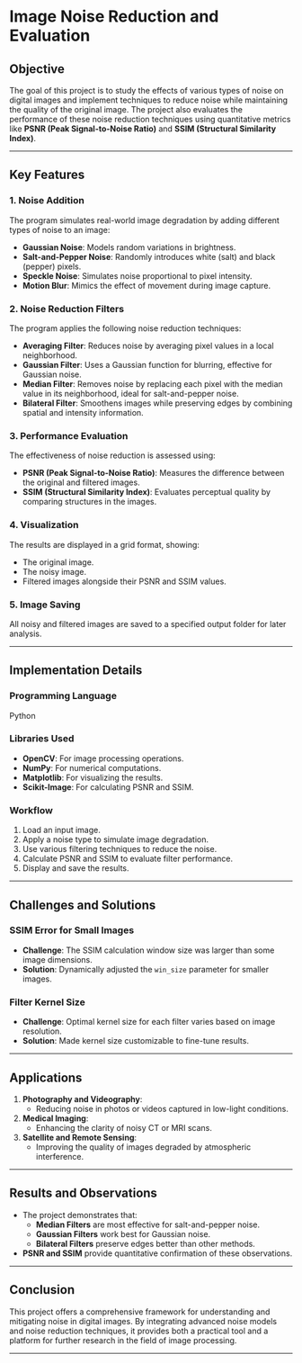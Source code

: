 # Image Noise Reduction and Evaluation

## Objective
The goal of this project is to study the effects of various types of noise on digital images and implement techniques to reduce noise while maintaining the quality of the original image. The project also evaluates the performance of these noise reduction techniques using quantitative metrics like **PSNR (Peak Signal-to-Noise Ratio)** and **SSIM (Structural Similarity Index)**.

---

## Key Features

### 1. Noise Addition
The program simulates real-world image degradation by adding different types of noise to an image:
- **Gaussian Noise**: Models random variations in brightness.
- **Salt-and-Pepper Noise**: Randomly introduces white (salt) and black (pepper) pixels.
- **Speckle Noise**: Simulates noise proportional to pixel intensity.
- **Motion Blur**: Mimics the effect of movement during image capture.

### 2. Noise Reduction Filters
The program applies the following noise reduction techniques:
- **Averaging Filter**: Reduces noise by averaging pixel values in a local neighborhood.
- **Gaussian Filter**: Uses a Gaussian function for blurring, effective for Gaussian noise.
- **Median Filter**: Removes noise by replacing each pixel with the median value in its neighborhood, ideal for salt-and-pepper noise.
- **Bilateral Filter**: Smoothens images while preserving edges by combining spatial and intensity information.

### 3. Performance Evaluation
The effectiveness of noise reduction is assessed using:
- **PSNR (Peak Signal-to-Noise Ratio)**: Measures the difference between the original and filtered images.
- **SSIM (Structural Similarity Index)**: Evaluates perceptual quality by comparing structures in the images.

### 4. Visualization
The results are displayed in a grid format, showing:
- The original image.
- The noisy image.
- Filtered images alongside their PSNR and SSIM values.

### 5. Image Saving
All noisy and filtered images are saved to a specified output folder for later analysis.

---

## Implementation Details

### Programming Language
Python

### Libraries Used
- **OpenCV**: For image processing operations.
- **NumPy**: For numerical computations.
- **Matplotlib**: For visualizing the results.
- **Scikit-Image**: For calculating PSNR and SSIM.

### Workflow
1. Load an input image.
2. Apply a noise type to simulate image degradation.
3. Use various filtering techniques to reduce the noise.
4. Calculate PSNR and SSIM to evaluate filter performance.
5. Display and save the results.

---

## Challenges and Solutions

### SSIM Error for Small Images
- **Challenge**: The SSIM calculation window size was larger than some image dimensions.
- **Solution**: Dynamically adjusted the `win_size` parameter for smaller images.

### Filter Kernel Size
- **Challenge**: Optimal kernel size for each filter varies based on image resolution.
- **Solution**: Made kernel size customizable to fine-tune results.

---

## Applications
1. **Photography and Videography**:
   - Reducing noise in photos or videos captured in low-light conditions.
2. **Medical Imaging**:
   - Enhancing the clarity of noisy CT or MRI scans.
3. **Satellite and Remote Sensing**:
   - Improving the quality of images degraded by atmospheric interference.

---

## Results and Observations
- The project demonstrates that:
  - **Median Filters** are most effective for salt-and-pepper noise.
  - **Gaussian Filters** work best for Gaussian noise.
  - **Bilateral Filters** preserve edges better than other methods.
- **PSNR and SSIM** provide quantitative confirmation of these observations.

---

## Conclusion
This project offers a comprehensive framework for understanding and mitigating noise in digital images. By integrating advanced noise models and noise reduction techniques, it provides both a practical tool and a platform for further research in the field of image processing.

---
